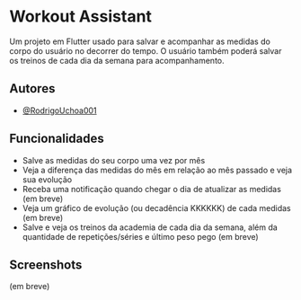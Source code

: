 
# Workout Assistant

Um projeto em Flutter usado para salvar e acompanhar as medidas do corpo do usuário no decorrer do tempo. O usuário também poderá salvar os treinos de cada dia da semana para acompanhamento.


## Autores

- [@RodrigoUchoa001](https://www.github.com/RodrigoUchoa001)


## Funcionalidades

- Salve as medidas do seu corpo uma vez por mês
- Veja a diferença das medidas do mês em relação ao mês passado e veja sua evolução
- Receba uma notificação quando chegar o dia de atualizar as medidas (em breve)
- Veja um gráfico de evolução (ou decadência KKKKKK) de cada medidas (em breve)
- Salve e veja os treinos da academia de cada dia da semana, além da quantidade de repetições/séries e último peso pego (em breve)


## Screenshots

(em breve)
